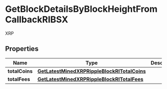 

# GetBlockDetailsByBlockHeightFromCallbackRIBSX

XRP

## Properties

| Name | Type | Description | Notes |
|------------ | ------------- | ------------- | -------------|
|**totalCoins** | [**GetLatestMinedXRPRippleBlockRITotalCoins**](GetLatestMinedXRPRippleBlockRITotalCoins.md) |  |  |
|**totalFees** | [**GetLatestMinedXRPRippleBlockRITotalFees**](GetLatestMinedXRPRippleBlockRITotalFees.md) |  |  |



